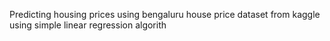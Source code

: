 Predicting housing prices using bengaluru house price dataset from kaggle using simple linear regression algorith
